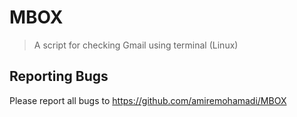 # MBOX
> A script for checking Gmail using terminal (Linux)

Reporting Bugs
--------------

Please report all bugs to https://github.com/amiremohamadi/MBOX
